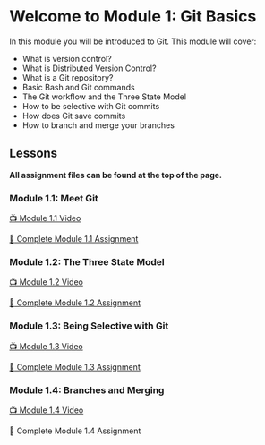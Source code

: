 # Welcome to Module 1: Git Basics

In this module you will be introduced to Git. This module will cover:

* What is version control?
* What is Distributed Version Control?
* What is a Git repository?
* Basic Bash and Git commands
* The Git workflow and the Three State Model
* How to be selective with Git commits
* How does Git save commits
* How to branch and merge your branches

## Lessons

**All assignment files can be found at the top of the page.**

### Module 1.1: Meet Git

[:tv: Module 1.1 Video](https://youtu.be/uWsXEmaM3PA)

[:notebook: Complete Module 1.1 Assignment](https://github.com/Campus-Advisors/campus-advisor-training-IgnatiusEzeani/blob/master/Module%201/Module%201.1%20Assignment.md)

### Module 1.2: The Three State Model

[:tv: Module 1.2 Video](https://youtu.be/yLLZdOIuCfg)

[:notebook: Complete Module 1.2 Assignment](https://github.com/Campus-Advisors/campus-advisor-training-IgnatiusEzeani/blob/master/Module%201/Module%201.2%20Assignment.md)

### Module 1.3: Being Selective with Git

[:tv: Module 1.3 Video](https://youtu.be/3zmolo8YRO8)

[:notebook: Complete Module 1.3 Assignment](https://github.com/Campus-Advisors/campus-advisor-training-IgnatiusEzeani/blob/master/Module%201/Module%201.3%20Assignment.md)

### Module 1.4: Branches and Merging

[:tv: Module 1.4 Video](https://youtu.be/2YDoQZ9nZ4g)

:notebook: Complete Module 1.4 Assignment


